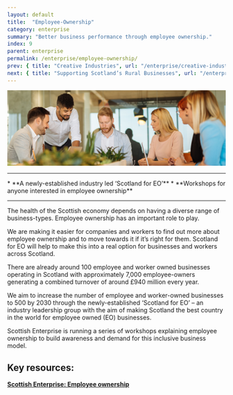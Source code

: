 ```yaml
---
layout: default
title:  "Employee-Ownership"
category: enterprise
summary: "Better business performance through employee ownership."
index: 9
parent: enterprise
permalink: /enterprise/employee-ownership/
prev: { title: "Creative Industries", url: "/enterprise/creative-industries/" }
next: { title: "Supporting Scotland’s Rural Businesses", url: "/enterprise/supporting-rural-businesses/" }
---
```


![Some people around a meeting table](/assets/images/pageimages/enterprise8.jpg)
<br>
<hr>
* **A newly-established industry led ‘Scotland for EO’**
* **Workshops for anyone interested in employee ownership**

<hr>

The health of the Scottish economy depends on having a diverse range of business-types. Employee ownership has an important role to play.

We are making it easier for companies and workers to find out more about employee ownership and to move towards it if it’s right for them. Scotland for EO will help to make this into a real option for businesses and workers across Scotland.

There are already around 100 employee and worker owned businesses operating in Scotland with approximately 7,000 employee-owners generating a combined turnover of around £940 million every year.

We aim to increase the number of employee and worker-owned businesses to 500 by 2030 through the newly-established ‘Scotland for EO’ – an industry leadership group with the aim of making Scotland the best country in the world for employee owned (EO) businesses.

Scottish Enterprise is running a series of workshops explaining employee ownership to build awareness and demand for this inclusive business model.


## Key resources: 

**[Scottish Enterprise: Employee ownership](https://www.scottish-enterprise.com/support-for-businesses/business-development-and-advice/employee-ownership)**
